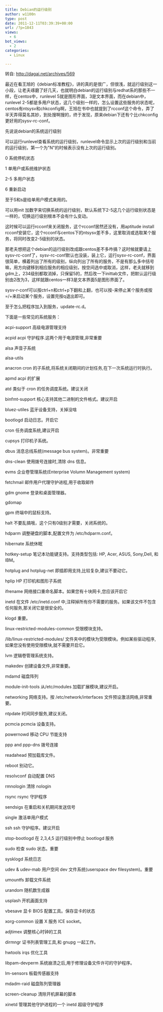 ```yaml
---
title: Debian的运行级别
author: w1100n
type: post
date: 2011-12-11T03:39:39+00:00
url: /?p=1843
views:
  - 6
bot_views:
  - 2
categories:
  - Linux

---
```

转自: <http://dagai.net/archives/569>

最近在看王旭的《debian标准教程》，讲的真的是很广，但很浅，就运行级别这一小段，让老夫琢磨了好几天，也就明白debian的运行级别与redhat系的那些不一样，在centos中，runlevel 5就是图形界面，3是文本界面，而在debian中，runlevel 2-5都是多用户状态，这几个级别一样的，怎么设置这些服务的状态呢，centos有ntsysv和chkconfig啊，王旭在书中也就提到了rcconf这个命令，弄了半天弄得莫名其妙，到处搜啊搜的，终于发现，原来debian下还有个比chkconfig更好用的sysv-rc-conf。
  
先说说debian的系统运行级别

可以运行runlevel查看系统的运行级别，runlevel命令显示上次的运行级别和当前的运行级别，第一个为"N"的时候表示没有上次的运行级别。
  
0 系统停机状态
  
1 单用户或系统维护状态
  
2-5 多用户状态
  
6 重新启动
  
至于S和s是给单用户模式来用的。
  
可以用init 加数字来切换系统的运行级别，默认系统下2-5这几个运行级别状态是一样的，切换运行级别根本不会有什么变动。
  
这时候可以运行rcconf来关闭服务，这个rcconf居然还没有，用aptitude install rcconf安装它，这个rcconf与centos下的ntsysv差不多，这里取消或选取某个服务，将同时改变2-5级别的状态。
  
那老夫想把这个debian的运行级别改成跟centos差不多咋搞？这时候就要请上sysv-rc-conf了，sysv-rc-conf默认也没装，装上它，运行sysv-rc-conf，界面很简单，横着列出了所有的级别，纵向列出了所有的服务，不是有那么多中括号嘛，用方向键移到相应服务的相应级别，按空间选中或取消，这样，老夫就移到gdm上，234级别都取消掉，只保留5的，然后改一下inittab文件，把默认运行级别由2改为3，这样就跟centos一样3是文本界面5是图形界面了。
  
sysv-r-conf可以按ctrl+n和ctrl+p下翻和上翻，也可以按-来停止某个服务或按=/+来启动某个服务，设置完按q退出即可。
  
至于怎么把程序加入到服务，update-rc.d。

下面是一些常见的系统服务：
  
acpi-support 高级电源管理支持
  
acpid acpi 守护程序.这两个用于电源管理,非常重要
  
alsa 声音子系统
  
alsa-utils
  
anacron cron 的子系统,将系统关闭期间的计划任务,在下一次系统运行时执行。
  
apmd acpi 的扩展
  
atd 类似于 cron 的任务调度系统。建议关闭
  
binfmt-support 核心支持其他二进制的文件格式。建议开启
  
bluez-utiles 蓝牙设备支持，关掉没啥
  
bootlogd 启动日志。开启它
  
cron 任务调度系统,建议开启
  
cupsys 打印机子系统。
  
dbus 消息总线系统(message bus system)。非常重要
  
dns-clean 使用拨号连接时,清除 dns 信息。
  
evms 企业卷管理系统(Enterprise Volumn Management system)
  
fetchmail 邮件用户代理守护进程,用于收取邮件
  
gdm gnome 登录和桌面管理器。
  
gdomap
  
gpm 终端中的鼠标支持。
  
halt 不要乱搞哦，这个只有0级别才需要，关闭系统的。
  
hdparm 调整硬盘的脚本,配置文件为 /etc/hdparm.conf。
  
hibernate 系统休眠
  
hotkey-setup 笔记本功能键支持。支持类型包括: HP, Acer, ASUS, Sony,Dell, 和 IBM。
  
hotplug and hotplug-net 即插即用支持,比较复杂,建议不要动它。
  
hplip HP 打印机和图形子系统
  
ifrename 网络接口重命名脚本。如果您有十块网卡,您应该开启它
  
inetd 在文件 /etc/inetd.conf 中,注释掉所有你不需要的服务。如果该文件不包含任何服务,那关闭它是很安全的。
  
klogd 重要。
  
linux-restricted-modules-common 受限模块支持。
  
/lib/linux-restricted-modules/ 文件夹中的模块为受限模块。例如某些驱动程序,如果您没有使用受限模块,就不需要开启它。
  
lvm 逻辑卷管理系统支持。
  
makedev 创建设备文件,非常重要。
  
mdamd 磁盘阵列
  
module-init-tools 从/etc/modules 加载扩展模块,建议开启。
  
networking 网络支持。按 /etc/network/interfaces 文件预设激活网络,非常重要。
  
ntpdate 时间同步服务,建议关闭。
  
pcmcia pcmcia 设备支持。
  
powernowd 移动 CPU 节能支持
  
ppp and ppp-dns 拨号连接
  
readahead 预加载库文件。
  
reboot 别动它。
  
resolvconf 自动配置 DNS
  
rmnologin 清除 nologin
  
rsync rsync 守护程序
  
sendsigs 在重启和关机期间发送信号
  
single 激活单用户模式
  
ssh ssh 守护程序。建议开启
  
stop-bootlogd 在 2,3,4,5 运行级别中停止 bootlogd 服务
  
sudo 检查 sudo 状态。重要
  
sysklogd 系统日志
  
udev & udev-mab 用户空间 dev 文件系统(userspace dev filesystem)。重要
  
umountfs 卸载文件系统
  
urandom 随机数生成器
  
usplash 开机画面支持
  
vbesave 显卡 BIOS 配置工具。保存显卡的状态
  
xorg-common 设置 X 服务 ICE socket。
  
adjtimex 调整核心时钟的工具
  
dirmngr 证书列表管理工具,和 gnupg 一起工作。
  
hwtools irqs 优化工具
  
libpam-devperm 系统崩溃之后,用于修理设备文件许可的守护程序。
  
lm-sensors 板载传感器支持
  
mdadm-raid 磁盘陈列管理器
  
screen-cleanup 清除开机屏幕的脚本
  
xinetd 管理其他守护进程的一个 inetd 超级守护程序